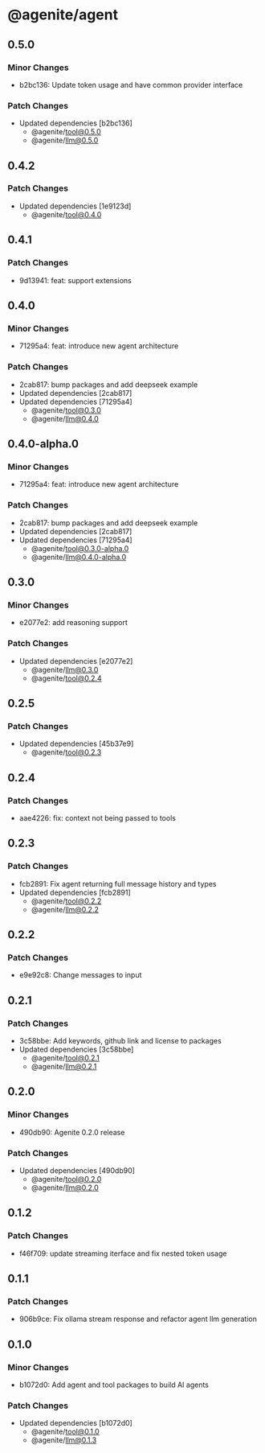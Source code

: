 # @agenite/agent

## 0.5.0

### Minor Changes

- b2bc136: Update token usage and have common provider interface

### Patch Changes

- Updated dependencies [b2bc136]
  - @agenite/tool@0.5.0
  - @agenite/llm@0.5.0

## 0.4.2

### Patch Changes

- Updated dependencies [1e9123d]
  - @agenite/tool@0.4.0

## 0.4.1

### Patch Changes

- 9d13941: feat: support extensions

## 0.4.0

### Minor Changes

- 71295a4: feat: introduce new agent architecture

### Patch Changes

- 2cab817: bump packages and add deepseek example
- Updated dependencies [2cab817]
- Updated dependencies [71295a4]
  - @agenite/tool@0.3.0
  - @agenite/llm@0.4.0

## 0.4.0-alpha.0

### Minor Changes

- 71295a4: feat: introduce new agent architecture

### Patch Changes

- 2cab817: bump packages and add deepseek example
- Updated dependencies [2cab817]
- Updated dependencies [71295a4]
  - @agenite/tool@0.3.0-alpha.0
  - @agenite/llm@0.4.0-alpha.0

## 0.3.0

### Minor Changes

- e2077e2: add reasoning support

### Patch Changes

- Updated dependencies [e2077e2]
  - @agenite/llm@0.3.0
  - @agenite/tool@0.2.4

## 0.2.5

### Patch Changes

- Updated dependencies [45b37e9]
  - @agenite/tool@0.2.3

## 0.2.4

### Patch Changes

- aae4226: fix: context not being passed to tools

## 0.2.3

### Patch Changes

- fcb2891: Fix agent returning full message history and types
- Updated dependencies [fcb2891]
  - @agenite/tool@0.2.2
  - @agenite/llm@0.2.2

## 0.2.2

### Patch Changes

- e9e92c8: Change messages to input

## 0.2.1

### Patch Changes

- 3c58bbe: Add keywords, github link and license to packages
- Updated dependencies [3c58bbe]
  - @agenite/tool@0.2.1
  - @agenite/llm@0.2.1

## 0.2.0

### Minor Changes

- 490db90: Agenite 0.2.0 release

### Patch Changes

- Updated dependencies [490db90]
  - @agenite/tool@0.2.0
  - @agenite/llm@0.2.0

## 0.1.2

### Patch Changes

- f46f709: update streaming iterface and fix nested token usage

## 0.1.1

### Patch Changes

- 906b9ce: Fix ollama stream response and refactor agent llm generation

## 0.1.0

### Minor Changes

- b1072d0: Add agent and tool packages to build AI agents

### Patch Changes

- Updated dependencies [b1072d0]
  - @agenite/tool@0.1.0
  - @agenite/llm@0.1.3
